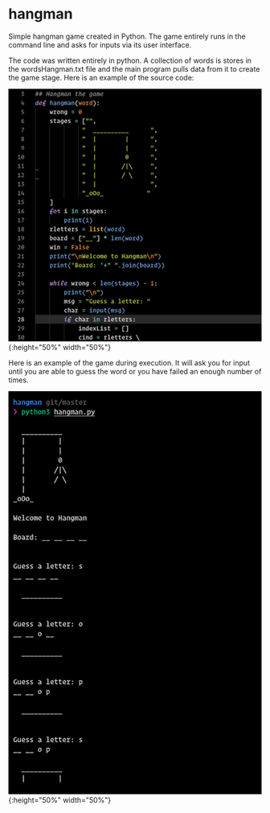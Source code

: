 # hangman
Simple hangman game created in Python. The game entirely runs in the command line and asks for inputs via its user interface. 

The code was written entirely in python. A collection of words is stores in the wordsHangman.txt file
and the main program pulls data from it to create the game stage. Here is an example of the source code:

![Source code hangman the game](code.png){:height="50%" width="50%"}

Here is an example of the game during execution. It will ask you for input until you are able to guess
the word or you have failed an enough number of times.

![hangman the game live](live.png){:height="50%" width="50%"}
